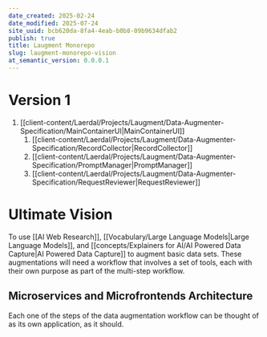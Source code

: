 ```yaml
---
date_created: 2025-02-24
date_modified: 2025-07-24
site_uuid: bcb620da-8fa4-4eab-b0b8-09b9634dfab2
publish: true
title: Laugment Monorepo
slug: laugment-monorepo-vision
at_semantic_version: 0.0.0.1
---
```

# Version 1
1. [[client-content/Laerdal/Projects/Laugment/Data-Augmenter-Specification/MainContainerUI|MainContainerUI]]
	1. [[client-content/Laerdal/Projects/Laugment/Data-Augmenter-Specification/RecordCollector|RecordCollector]]
	2. [[client-content/Laerdal/Projects/Laugment/Data-Augmenter-Specification/PromptManager|PromptManager]]
	3. [[client-content/Laerdal/Projects/Laugment/Data-Augmenter-Specification/RequestReviewer|RequestReviewer]]

# Ultimate Vision

To use [[AI Web Research]], [[Vocabulary/Large Language Models|Large Language Models]], and [[concepts/Explainers for AI/AI Powered Data Capture|AI Powered Data Capture]] to augment basic data sets.  These augmentations will need a workflow that involves a set of tools, each with their own purpose as part of the multi-step workflow.  

## Microservices and Microfrontends Architecture

Each one of the steps of the data augmentation workflow can be thought of as its own application, as it should. 
